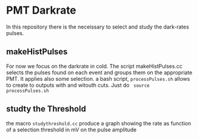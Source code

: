 # PMT Darkrate #
In this repository there is the neceissary to select and study the dark-rates pulses.
## makeHistPulses ## 
For now we focus on the darkrate in cold. The script makeHistPulses.cc selects the pulses found on each event and groups them on the appropriate PMT. It applies also some selection. a bash script, `processPulses.sh`  allows to create to outputs with and witouth cuts. Just do ``` source processPulses.sh```
## studty the Threshold ## 
the macro `studythreshold.cc` produce a graph showing the rate as function of a selection threshold in mV on the pulse amplitude
